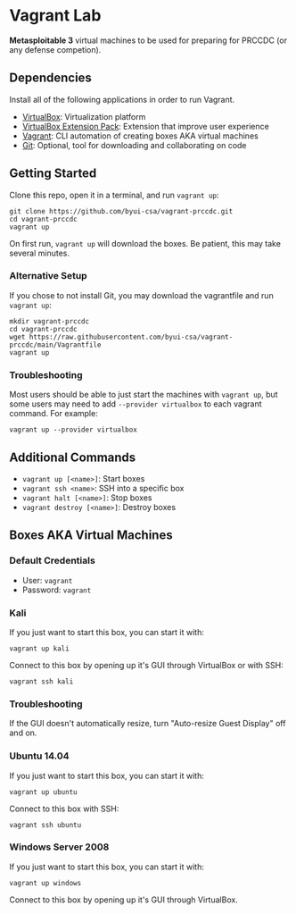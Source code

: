 # Vagrant Lab

__Metasploitable 3__ virtual machines to be used for preparing for PRCCDC (or any defense competion).

## Dependencies

Install all of the following applications in order to run Vagrant.

- [VirtualBox](https://www.virtualbox.org/wiki/Downloads#VirtualBox7.0.6platformpackages): Virtualization platform
- [VirtualBox Extension Pack](https://www.virtualbox.org/wiki/Downloads#VirtualBox7.0.6OracleVMVirtualBoxExtensionPack): Extension that improve user experience
- [Vagrant](https://developer.hashicorp.com/vagrant/downloads): CLI automation of creating boxes AKA virtual machines
- [Git](https://git-scm.com/downloads): Optional, tool for downloading and collaborating on code

## Getting Started

Clone this repo, open it in a terminal, and run `vagrant up`:

```
git clone https://github.com/byui-csa/vagrant-prccdc.git
cd vagrant-prccdc
vagrant up
```

On first run, `vagrant up` will download the boxes.
Be patient, this may take several minutes.

### Alternative Setup

If you chose to not install Git, you may download the vagrantfile and run `vagrant up`:

```
mkdir vagrant-prccdc
cd vagrant-prccdc
wget https://raw.githubusercontent.com/byui-csa/vagrant-prccdc/main/Vagrantfile
vagrant up
```

### Troubleshooting

Most users should be able to just start the machines with `vagrant up`,
but some  users may need to add `--provider virtualbox`
to each vagrant command. For example:

```
vagrant up --provider virtualbox
```

## Additional Commands

- `vagrant up [<name>]`: Start boxes
- `vagrant ssh <name>`: SSH into a specific box
- `vagrant halt [<name>]`: Stop boxes
- `vagrant destroy [<name>]`: Destroy boxes

## Boxes AKA Virtual Machines

### Default Credentials

- User: `vagrant`
- Password: `vagrant`

### Kali

If you just want to start this box, you can start it with:

```
vagrant up kali
```

Connect to this box by opening up it's GUI through VirtualBox or with SSH:

```
vagrant ssh kali
```

### Troubleshooting

If the GUI doesn't automatically resize, turn 
"Auto-resize Guest Display" off and on.

### Ubuntu 14.04

If you just want to start this box, you can start it with:

```
vagrant up ubuntu
```

Connect to this box with SSH:

```
vagrant ssh ubuntu
```

### Windows Server 2008

If you just want to start this box, you can start it with:

```
vagrant up windows
```

Connect to this box by opening up it's GUI through VirtualBox.

